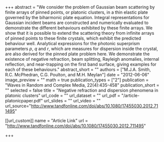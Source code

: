 +++
abstract = "We consider the problem of Gaussian beam scattering by finite arrays of pinned points, or platonic clusters, in a thin elastic plate governed by the biharmonic plate equation. Integral representations for Gaussian incident beams are constructed and numerically evaluated to demonstrate the different behaviours exhibited by these finite arrays. We show that it is possible to extend the scattering theory from infinite arrays of pinned points to these finite crystals, which exhibit the predicted behaviour well. Analytical expressions for the photonic superprism parameters $p$, $q$ and $r$, which are measures for dispersion inside the crystal, are also derived for the pinned plate problem here. We demonstrate the existence of negative refraction, beam splitting, Rayleigh anomalies, internal reflection, and near-trapping on the first band surface, giving examples for each of these behaviours."
abstract_short = ""
authors = ["M.J.A. Smith, R.C. McPhedran, C.G. Poulton, and M.H. Meylan"]
date = "2012-06-06"
image_preview = ""
math = true
publication_types = ["2"]
publication = "Waves in Random and Complex Media, 22(4):435-458"
publication_short = ""
selected = false
title = "Negative refraction and dispersion phenomena in platonic clusters"
url_code = ""
url_dataset = ""
url_pdf = "/article-platonicpaper.pdf"
url_slides = ""
url_video = ""
url_source="http://www.tandfonline.com/doi/abs/10.1080/17455030.2012.711495"

[[url_custom]]
name = "Article Link"
url = "http://www.tandfonline.com/doi/abs/10.1080/17455030.2012.711495"

+++
